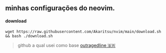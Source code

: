 ## minhas configurações do neovim.

#### download
    wget https://raw.githubusercontent.com/Akaritsu/nvim/main/download.sh && bash ./download.sh
> github a qual usei como base [outragedline 🇧🇷](https://github.com/outragedline/neovim-termux)
